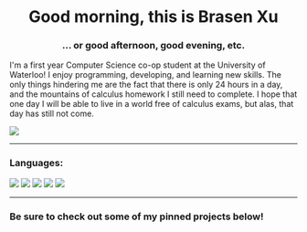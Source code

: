 <h1 align="center">Good morning, this is Brasen Xu</h1>
<h3 align="center">... or good afternoon, good evening, etc.</h3>

I'm a first year Computer Science co-op student at the University of Waterloo! I enjoy programming, developing, and learning new skills. The only things hindering me are the fact that there is only 24 hours in a day, and the mountains of calculus homework I still need to complete.
I hope that one day I will be able to live in a world free of calculus exams, but alas, that day has still not come.

<a href="https://linkedin.com/in/brasenxu"><img align="center" src="https://img.shields.io/badge/LinkedIn-0077B5?style=for-the-badge&logo=linkedin&logoColor=white"/></a>

---

### Languages:

![](https://img.shields.io/badge/javascript-%23F7DF1E.svg?&style=for-the-badge&logo=javascript&logoColor=black)
![](https://img.shields.io/badge/-Java-F80000?style=for-the-badge&logo=oracle&logoColor=white)
![](https://img.shields.io/badge/python-%233776AB.svg?&style=for-the-badge&logo=python&logoColor=white)
![](https://img.shields.io/badge/html5-%23E34F26.svg?&style=for-the-badge&logo=html5&logoColor=white)
![](https://img.shields.io/badge/css3-%231572B6.svg?&style=for-the-badge&logo=css3&logoColor=white)

---

### Be sure to check out some of my pinned projects below!
